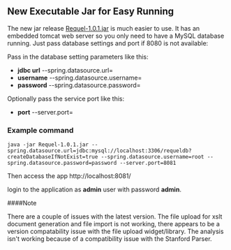 ## New Executable Jar for Easy Running

The new jar release [Requel-1.0.1.jar](https://sourceforge.net/projects/requel/files/Requel-1.0.1.jar/download) is much easier to use. It has an embedded tomcat web server so you only need to have a MySQL database running. Just pass database settings and port if 8080 is not available:

Pass in the database setting parameters like this:

* **jdbc url** --spring.datasource.url=<url>
* **username** --spring.datasource.username=<username>
* **password** --spring.datasource.password=<password>
 
Optionally pass the service port like this:

* **port** --server.port=<portnumber>

### Example command

```java -jar Requel-1.0.1.jar --spring.datasource.url=jdbc:mysql://localhost:3306/requeldb?createDatabaseIfNotExist=true --spring.datasource.username=root --spring.datasource.password=password --server.port=8081```


Then access the app http://localhost:8081/

login to the application as **admin** user with password **admin**.

####Note

There are a couple of issues with the latest version. The file upload for xslt document generation and file import is not working, there appears to be a version compatability issue with the file upload widget/library. The analysis isn't working because of a compatibility issue with the Stanford Parser.